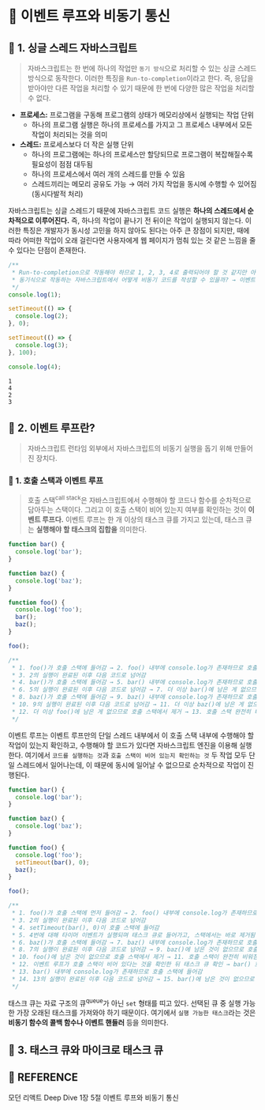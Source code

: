 # 🚀 이벤트 루프와 비동기 통신

## 🔎 1. 싱글 스레드 자바스크립트

> 자바스크립트는 한 번에 하나의 작업만 `동기 방식`으로 처리할 수 있는 싱글 스레드 방식으로 동작한다. 이러한 특징을 `Run-to-completion`이라고 한다. 즉, 응답을 받아야만 다른 작업을 처리할 수 있기 때문에 한 번에 다양한 많은 작업을 처리할 수 없다.

- **프로세스:** 프로그램을 구동해 프로그램의 상태가 메모리상에서 실행되는 작업 단위
  - 하나의 프로그램 실행은 하나의 프로세스를 가지고 그 프로세스 내부에서 모든 작업이 처리되는 것을 의미
- **스레드:** 프로세스보다 더 작은 실행 단위
  - 하나의 프로그램에는 하나의 프로세스만 할당되므로 프로그램이 복잡해질수록 필요성이 점점 대두됨
  - 하나의 프로세스에서 여러 개의 스레드를 만들 수 있음
  - 스레드끼리는 메모리 공유도 가능 → 여러 가지 작업을 동시에 수행할 수 있어짐 (동시다발적 처리)

자바스크립트는 싱글 스레드기 때문에 자바스크립트 코드 실행은 **하나의 스레드에서 순차적으로 이루어진다.** 즉, 하나의 작업이 끝나기 전 뒤이은 작업이 실행되지 않는다. 이러한 특징은 개발자가 동시성 고민을 하지 않아도 된다는 아주 큰 장점이 되지만, 때에 따라 어떠한 작업이 오래 걸린다면 사용자에게 웹 페이지가 멈춰 있는 것 같은 느낌을 줄 수 있다는 단점이 존재한다.

```js
/**
 * Run-to-completion으로 작동해야 하므로 1, 2, 3, 4로 출력되어야 할 것 같지만 아님
 * 동기식으로 작동하는 자바스크립트에서 어떻게 비동기 코드를 작성할 수 있을까? → 이벤트 루프
 */
console.log(1);

setTimeout(() => {
  console.log(2);
}, 0);

setTimeout(() => {
  console.log(3);
}, 100);

console.log(4);
```

```
1
4
2
3
```

## 🔎 2. 이벤트 루프란?

> 자바스크립트 런타임 외부에서 자바스크립트의 비동기 실행을 돕기 위해 만들어진 장치다.

### 💬 1. 호출 스택과 이벤트 루프

> 호출 스택<sup>call stack</sup>은 자바스크립트에서 수행해야 할 코드나 함수를 순차적으로 담아두는 스택이다. 그리고 이 호출 스택이 비어 있는지 여부를 확인하는 것이 **이벤트 루프다.** 이벤트 루프는 한 개 이상의 태스크 큐를 가지고 있는데, 태스크 큐는 **실행해야 할 태스크의 집합을** 의미한다.

```js
function bar() {
  console.log('bar');
}

function baz() {
  console.log('baz');
}

function foo() {
  console.log('foo');
  bar();
  baz();
}

foo();

/**
 * 1. foo()가 호출 스택에 들어감 → 2. foo() 내부에 console.log가 존재하므로 호출 스택에 들어감
 * 3. 2의 실행이 완료된 이후 다음 코드로 넘어감
 * 4. bar()가 호출 스택에 들어감 → 5. bar() 내부에 console.log가 존재하므로 호출 스택에 들어감
 * 6. 5의 실행이 완료된 이후 다음 코드로 넘어감 → 7. 더 이상 bar()에 남은 게 없으므로 호출 스택에서 제거
 * 8. baz()가 호출 스택에 들어감 → 9. baz() 내부에 console.log가 존재하므로 호출 스택에 들어감
 * 10. 9의 실행이 완료된 이후 다음 코드로 넘어감 → 11. 더 이상 baz()에 남은 게 없으므로 호출 스택에서 제거
 * 12. 더 이상 foo()에 남은 게 없으므로 호출 스택에서 제거 → 13. 호출 스택 완전히 비워짐
 */
```

이벤트 루프는 이벤트 루프만의 단일 스레드 내부에서 이 호출 스택 내부에 수행해야 할 작업이 있는지 확인하고, 수행해야 할 코드가 있다면 자바스크립트 엔진을 이용해 실행한다. 여기에서 `코드를 실행하는 것`과 `호출 스택이 비어 있는지 확인하는 것` 두 작업 모두 단일 스레드에서 일어나는데, 이 때문에 동시에 일어날 수 없으므로 순차적으로 작업이 진행된다.

```js
function bar() {
  console.log('bar');
}

function baz() {
  console.log('baz');
}

function foo() {
  console.log('foo');
  setTimeout(bar(), 0);
  baz();
}

foo();

/**
 * 1. foo()가 호출 스택에 먼저 들어감 → 2. foo() 내부에 console.log가 존재하므로 호출 스택에 들어감
 * 3. 2의 실행이 완료된 이후 다음 코드로 넘어감
 * 4. setTimeout(bar(), 0)이 호출 스택에 들어감
 * 5. 4번에 대해 타이머 이벤트가 실행되며 태스크 큐로 들어가고, 스택에서는 바로 제거됨
 * 6. baz()가 호출 스택에 들어감 → 7. baz() 내부에 console.log가 존재하므로 호출 스택에 들어감
 * 8. 7의 실행이 완료된 이후 다음 코드로 넘어감 → 9. baz()에 남은 것이 없으므로 호출 스택에서 제거
 * 10. foo()에 남은 것이 없으므로 호출 스택에서 제거 → 11. 호출 스택이 완전히 비워짐
 * 12. 이벤트 루프가 호출 스택이 비어 있다는 것을 확인한 뒤 태스크 큐 확인 → bar() 호출 스택에 들여보냄
 * 13. bar() 내부에 console.log가 존재하므로 호출 스택에 들어감
 * 14. 13의 실행이 완료된 이후 다음 코드로 넘어감 → 15. bar()에 남은 것이 없으므로 호출 스택에서 제거
 */
```

태스크 큐는 자료 구조의 큐<sup>queue</sup>가 아닌 `set` 형태를 띠고 있다. 선택된 큐 중 실행 가능한 가장 오래된 태스크를 가져와야 하기 때문이다. 여기에서 `실행 가능한 태스크`라는 것은 **비동기 함수의 콜백 함수나 이벤트 핸들러** 등을 의미한다.

## 🔎 3. 태스크 큐와 마이크로 태스크 큐

## 📄 REFERENCE

모던 리액트 Deep Dive 1장 5절 이벤트 루프와 비동기 통신
